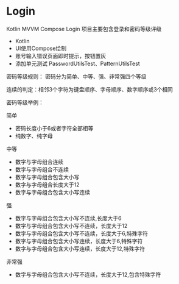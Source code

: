 # Login
Kotlin MVVM Compose Login
项目主要包含登录和密码等级评级

- Kotlin
- UI使用Compose绘制
- 账号输入错误页面即时提示，按钮置灰
- 添加单元测试 PasswordUtilsTest、PatternUtilsTest

密码等级规则：
密码分为简单、中等、强、非常强四个等级

连续的判定：相邻3个字符为键盘顺序、字母顺序、数字顺序或3个相同

密码等级举例：

简单
- 密码长度小于6或者字符全部相等
- 纯数字、纯字母

中等
- 数字与字母组合连续
- 数字与字母组合不连续
- 数字与字母组合包含大小写
- 数字与字母组合长度大于12
- 数字与字母组合包含大小写连续

强
- 数字与字母组合包含大小写不连续,长度大于6
- 数字与字母组合包含大小写不连续，长度大于12
- 数字与字母组合包含大小写不连续，长度大于6,特殊字符
- 数字与字母组合包含大小写连续，长度大于6,特殊字符
- 数字与字母组合包含大小写连续，长度大于12,特殊字符

非常强
- 数字与字母组合包含大小写不连续，长度大于12,包含特殊字符
